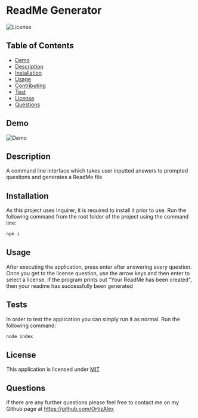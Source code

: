 # ReadMe Generator
  ![License](https://img.shields.io/badge/License-MIT-yellow.svg)

  ## Table of Contents
  * [Demo](#Demo)
  * [Description](#Description)
  * [Installation](#Installation)
  * [Usage](#Usage)
  * [Contributing](#Contributing)
  * [Test](#Tests)
  * [License](#License)
  * [Questions](#Questions)

  ## Demo
  ![Demo](https://github.com/OrtizAlex/AO-Homework09-ReadmeGenerator/blob/main/Demo.gif)  

  ## Description
  A command line interface which takes user inputted answers to prompted questions and generates a ReadMe file

  ## Installation
 As this project uses Inquirer, it is required to install it prior to use. Run the following command from the root folder of the project using the command line:
 ```bash
 npm i
 ```
  
  ## Usage
  After executing the application, press enter after answering every question. Once you get to the license question, use the arrow keys and then enter to select a license. If the program prints out "Your ReadMe has been created", then your readme has successfully been generated

  ## Tests
  In order to test the application you can simply run it as normal. Run the following command:
  ```bash
  node index
  ```

  ## License
  This application is licensed under [MIT](https://opensource.org/licenses/MIT)

  ## Questions
  If there are any further questions please feel free to contact me on my Github page at https://github.com/OrtizAlex